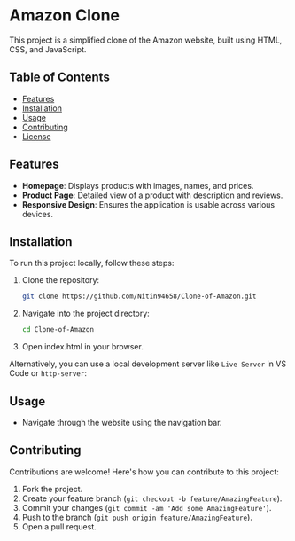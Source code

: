 
# Amazon Clone

This project is a simplified clone of the Amazon website, built using HTML, CSS, and JavaScript.

## Table of Contents
- [Features](#features)
- [Installation](#installation)
- [Usage](#usage)
- [Contributing](#contributing)
- [License](#license)


## Features

- **Homepage**: Displays products with images, names, and prices.
- **Product Page**: Detailed view of a product with description and reviews.
- **Responsive Design**: Ensures the application is usable across various devices.

## Installation

To run this project locally, follow these steps:

1. Clone the repository:

   ```bash
   git clone https://github.com/Nitin94658/Clone-of-Amazon.git
   ```

2. Navigate into the project directory:

   ```bash
   cd Clone-of-Amazon
   ```

3. Open index.html in your browser.

Alternatively, you can use a local development server like `Live Server` in VS Code or `http-server`:


## Usage

- Navigate through the website using the navigation bar.


## Contributing

Contributions are welcome! Here's how you can contribute to this project:

1. Fork the project.
2. Create your feature branch (`git checkout -b feature/AmazingFeature`).
3. Commit your changes (`git commit -am 'Add some AmazingFeature'`).
4. Push to the branch (`git push origin feature/AmazingFeature`).
5. Open a pull request.
